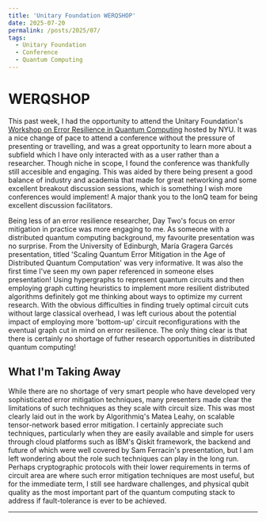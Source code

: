 ```yaml
---
title: 'Unitary Foundation WERQSHOP'
date: 2025-07-20
permalink: /posts/2025/07/
tags:
  - Unitary Foundation
  - Conference
  - Quantum Computing
---
```


WERQSHOP
======

This past week, I had the opportunity to attend the Unitary Foundation's [Workshop on Error Resilience in Quantum Computing](https://unitary.foundation/posts/2025_werqshop/) hosted by NYU. It was a nice change of pace to attend a conference without the pressure of presenting or travelling, and was a great opportunity to learn more about a subfield which I have only interacted with as a user rather than a researcher. Though niche in scope, I found the conference was thankfully still accesible and engaging. This was aided by there being present a good balance of industry and academia that made for great networking and some excellent breakout discussion sessions, which is something I wish more conferences would implement! A major thank you to the IonQ team for being excellent discussion facilitators.

Being less of an error resilience researcher, Day Two's focus on error mitigation in practice was more engaging to me. As someone with a distributed quantum computing background, my favourite presentation was no surprise. From the University of Edinburgh, María Gragera Garcés presentation, titled 'Scaling Quantum Error Mitigation in the Age of Distributed Quantum Computation' was very informative. It was also the first time I've seen my own paper referenced in someone elses presentation! Using hypergraphs to represent quantum circuits and then employing graph cutting heuristics to implement more resilient distributed algorithms definitely got me thinking about ways to optimize my current research. With the obvious difficulties in finding truely optimal circuit cuts without large classical overhead, I was left curious about the potential impact of employing more 'bottom-up' circuit reconfigurations with the eventual graph cut in mind on error resilience. The only thing clear is that there is certainly no shortage of futher research opportunities in distributed quantum computing!

What I'm Taking Away
------

While there are no shortage of very smart people who have developed very sophisticated error mitigation techniques, many presenters made clear the limitations of such techniques as they scale with circuit size. This was most clearly laid out in the work by Algorithmiq's Matea Leahy, on scalable tensor-network based error mitigation. I certainly appreciate such techniques, particularly when they are easily available and simple for users through cloud platforms such as IBM's Qiskit framework, the backend and future of which were well covered by Sam Ferracin's presentation, but I am left wondering about the role such techniques can play in the long run. Perhaps cryptographic protocols with their lower requirements in terms of circuit area are where such error mitigation techniques are most useful, but for the immediate term, I still see hardware challenges, and physical qubit quality as the most important part of the quantum computing stack to address if fault-tolerance is ever to be achieved.


------